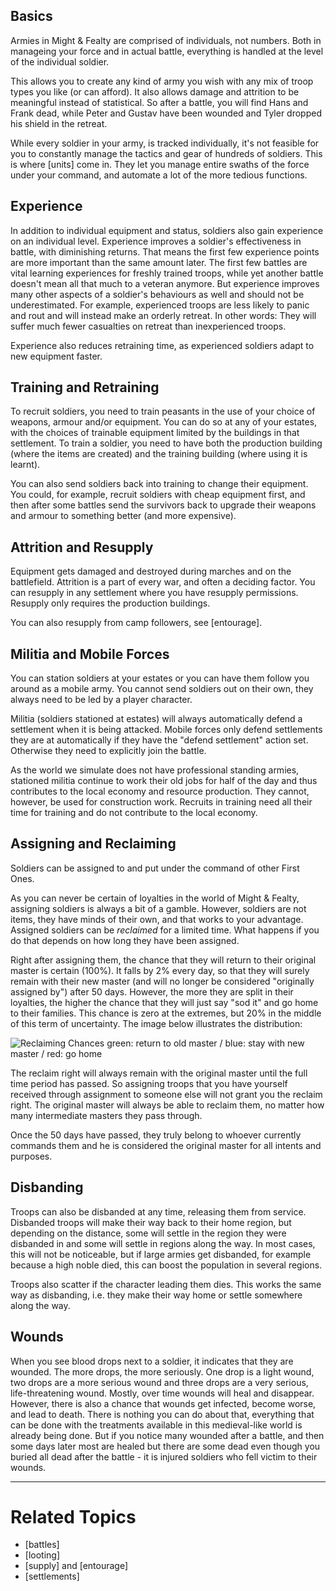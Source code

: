 Basics
------
Armies in Might & Fealty are comprised of individuals, not numbers. Both in manageing your force and in actual battle, everything is handled at the level of the individual soldier.

This allows you to create any kind of army you wish with any mix of troop types you like (or can afford). It also allows damage and attrition to be meaningful instead of statistical. So after a battle, you will find Hans and Frank dead, while Peter and Gustav have been wounded and Tyler dropped his shield in the retreat.

While every soldier in your army, is tracked individually, it's not feasible for you to constantly manage the tactics and gear of hundreds of soldiers. This is where [units] come in. They let you manage entire swaths of the force under your command, and automate a lot of the more tedious functions.


Experience
----------
In addition to individual equipment and status, soldiers also gain experience on an individual level. Experience improves a soldier's effectiveness in battle, with diminishing returns. That means the first few experience points are more important than the same amount later. The first few battles are vital learning experiences for freshly trained troops, while yet another battle doesn't mean all that much to a veteran anymore. But experience improves many other aspects of a soldier's behaviours as well and should not be underestimated. For example, experienced troops are less likely to panic and rout and will instead make an orderly retreat. In other words: They will suffer much fewer casualties on retreat than inexperienced troops.

Experience also reduces retraining time, as experienced soldiers adapt to new equipment faster.


Training and Retraining
-----------------------
To recruit soldiers, you need to train peasants in the use of your choice of weapons, armour and/or equipment. You can do so at any of your estates, with the choices of trainable equipment limited by the buildings in that settlement. To train a soldier, you need to have both the production building (where the items are created) and the training building (where using it is learnt).

You can also send soldiers back into training to change their equipment. You could, for example, recruit soldiers with cheap equipment first, and then after some battles send the survivors back to upgrade their weapons and armour to something better (and more expensive).


Attrition and Resupply
----------------------
Equipment gets damaged and destroyed during marches and on the battlefield. Attrition is a part of every war, and often a deciding factor. You can resupply in any settlement where you have resupply permissions. Resupply only requires the production buildings.

You can also resupply from camp followers, see [entourage].


Militia and Mobile Forces
-------------------------
You can station soldiers at your estates or you can have them follow you around as a mobile army. You cannot send soldiers out on their own, they always need to be led by a player character.

Militia (soldiers stationed at estates) will always automatically defend a settlement when it is being attacked. Mobile forces only defend settlements they are at automatically if they have the "defend settlement" action set. Otherwise they need to explicitly join the battle.

As the world we simulate does not have professional standing armies, stationed militia continue to work their old jobs for half of the day and thus contributes to the local economy and resource production. They cannot, however, be used for construction work. Recruits in training need all their time for training and do not contribute to the local economy.


Assigning and Reclaiming
------------------------
Soldiers can be assigned to and put under the command of other First Ones.

As you can never be certain of loyalties in the world of Might & Fealty, assigning soldiers is always a bit of a gamble. However, soldiers are not items, they have minds of their own, and that works to your advantage. Assigned soldiers can be *reclaimed* for a limited time. What happens if you do that depends on how long they have been assigned.

Right after assigning them, the chance that they will return to their original master is certain (100%). It falls by 2% every day, so that they will surely remain with their new master (and will no longer be considered "originally assigned by") after 50 days. However, the more they are split in their loyalties, the higher the chance that they will just say "sod it" and go home to their families. This chance is zero at the extremes, but 20% in the middle of this term of uncertainty. The image below illustrates the distribution:

![Reclaiming Chances](/bundles/bm2site/images/reclaim.png "Reclaiming Chances")
green: return to old master / blue: stay with new master / red: go home

The reclaim right will always remain with the original master until the full time period has passed. So assigning troops that you have yourself received through assignment to someone else will not grant you the reclaim right. The original master will always be able to reclaim them, no matter how many intermediate masters they pass through.

Once the 50 days have passed, they truly belong to whoever currently commands them and he is considered the original master for all intents and purposes.


Disbanding
----------
Troops can also be disbanded at any time, releasing them from service. Disbanded troops will make their way back to their home region, but depending on the distance, some will settle in the region they were disbanded in and some will settle in regions along the way. In most cases, this will not be noticeable, but if large armies get disbanded, for example because a high noble died, this can boost the population in several regions.

Troops also scatter if the character leading them dies. This works the same way as disbanding, i.e. they make their way home or settle somewhere along the way.


Wounds
------
When you see blood drops next to a soldier, it indicates that they are wounded. The more drops, the more seriously. One drop is a light wound, two drops are a more serious wound and three drops are a very serious, life-threatening wound. Mostly, over time wounds will heal and disappear. However, there is also a chance that wounds get infected, become worse, and lead to death. There is nothing you can do about that, everything that can be done with the treatments available in this medieval-like world is already being done. But if you notice many wounded after a battle, and then some days later most are healed but there are some dead even though you buried all dead after the battle - it is injured soldiers who fell victim to their wounds.


---

Related Topics
==============
* [battles]
* [looting]
* [supply] and [entourage]
* [settlements]
